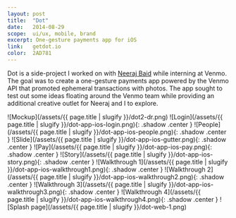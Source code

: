```yaml
---
layout: post
title:  "Dot"
date:   2014-08-29
scope:  ui/ux, mobile, brand
excerpt: One-gesture payments app for iOS
link:   getdot.io
color:  2AD781
---
```


Dot is a side-project I worked on with [Neeraj Baid](https://twitter.com/2neeraj) while interning at Venmo. The goal was to create a one-gesture payments app powered by the Venmo API that promoted ephemeral transactions with photos. The app sought to test out some ideas floating around the Venmo team while providing an additional creative outlet for Neeraj and I to explore.

![Mockup](/assets/{{ page.title | slugify }}/dot2-dr.png)
![Login](/assets/{{ page.title | slugify }}/dot-app-ios-login.png){: .shadow .center }
![People](/assets/{{ page.title | slugify }}/dot-app-ios-people.png){: .shadow .center }
![Slide](/assets/{{ page.title | slugify }}/dot-app-ios-gutter.png){: .shadow .center }
![Pay](/assets/{{ page.title | slugify }}/dot-app-ios-pay.png){: .shadow .center }
![Story](/assets/{{ page.title | slugify }}/dot-app-ios-story.png){: .shadow .center }
![Walkthrough 1](/assets/{{ page.title | slugify }}/dot-app-ios-walkthrough1.png){: .shadow .center }
![Walkthrough 2](/assets/{{ page.title | slugify }}/dot-app-ios-walkthrough2.png){: .shadow .center }
![Walkthrough 3](/assets/{{ page.title | slugify }}/dot-app-ios-walkthrough3.png){: .shadow .center }
![Walkthrough 4](/assets/{{ page.title | slugify }}/dot-app-ios-walkthrough4.png){: .shadow .center }
![Splash page](/assets/{{ page.title | slugify }}/dot-web-1.png)
